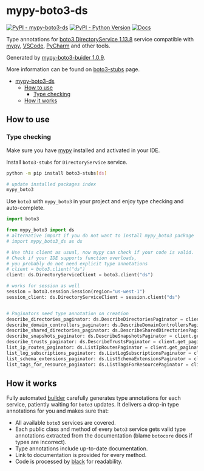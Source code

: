 # mypy-boto3-ds

[![PyPI - mypy-boto3-ds](https://img.shields.io/pypi/v/mypy-boto3-ds.svg?color=blue)](https://pypi.org/project/mypy-boto3-ds)
[![PyPI - Python Version](https://img.shields.io/pypi/pyversions/mypy-boto3-ds.svg?color=blue)](https://pypi.org/project/mypy-boto3-ds)
[![Docs](https://img.shields.io/readthedocs/mypy-boto3-builder.svg?color=blue)](https://mypy-boto3-builder.readthedocs.io/)

Type annotations for
[boto3.DirectoryService 1.13.8](https://boto3.amazonaws.com/v1/documentation/api/1.13.8/reference/services/ds.html#DirectoryService) service
compatible with [mypy](https://github.com/python/mypy), [VSCode](https://code.visualstudio.com/),
[PyCharm](https://www.jetbrains.com/pycharm/) and other tools.

Generated by [mypy-boto3-buider 1.0.9](https://github.com/vemel/mypy_boto3_builder).

More information can be found on [boto3-stubs](https://pypi.org/project/boto3-stubs/) page.

- [mypy-boto3-ds](#mypy-boto3-ds)
  - [How to use](#how-to-use)
    - [Type checking](#type-checking)
  - [How it works](#how-it-works)

## How to use

### Type checking

Make sure you have [mypy](https://github.com/python/mypy) installed and activated in your IDE.

Install `boto3-stubs` for `DirectoryService` service.

```bash
python -m pip install boto3-stubs[ds]

# update installed packages index
mypy_boto3
```

Use `boto3` with `mypy_boto3` in your project and enjoy type checking and auto-complete.

```python
import boto3

from mypy_boto3 import ds
# alternative import if you do not want to install mypy_boto3 package
# import mypy_boto3_ds as ds

# Use this client as usual, now mypy can check if your code is valid.
# Check if your IDE supports function overloads,
# you probably do not need explicit type annotations
# client = boto3.client("ds")
client: ds.DirectoryServiceClient = boto3.client("ds")

# works for session as well
session = boto3.session.Session(region="us-west-1")
session_client: ds.DirectoryServiceClient = session.client("ds")


# Paginators need type annotation on creation
describe_directories_paginator: ds.DescribeDirectoriesPaginator = client.get_paginator("describe_directories")
describe_domain_controllers_paginator: ds.DescribeDomainControllersPaginator = client.get_paginator("describe_domain_controllers")
describe_shared_directories_paginator: ds.DescribeSharedDirectoriesPaginator = client.get_paginator("describe_shared_directories")
describe_snapshots_paginator: ds.DescribeSnapshotsPaginator = client.get_paginator("describe_snapshots")
describe_trusts_paginator: ds.DescribeTrustsPaginator = client.get_paginator("describe_trusts")
list_ip_routes_paginator: ds.ListIpRoutesPaginator = client.get_paginator("list_ip_routes")
list_log_subscriptions_paginator: ds.ListLogSubscriptionsPaginator = client.get_paginator("list_log_subscriptions")
list_schema_extensions_paginator: ds.ListSchemaExtensionsPaginator = client.get_paginator("list_schema_extensions")
list_tags_for_resource_paginator: ds.ListTagsForResourcePaginator = client.get_paginator("list_tags_for_resource")
```

## How it works

Fully automated [builder](https://github.com/vemel/mypy_boto3_builder) carefully generates
type annotations for each service, patiently waiting for `boto3` updates. It delivers
a drop-in type annotations for you and makes sure that:

- All available `boto3` services are covered.
- Each public class and method of every `boto3` service gets valid type annotations
  extracted from the documentation (blame `botocore` docs if types are incorrect).
- Type annotations include up-to-date documentation.
- Link to documentation is provided for every method.
- Code is processed by [black](https://github.com/psf/black) for readability.